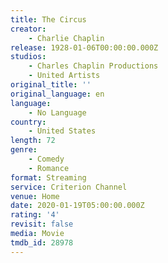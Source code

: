 ```yaml
---
title: The Circus
creator:
    - Charlie Chaplin
release: 1928-01-06T00:00:00.000Z
studios:
    - Charles Chaplin Productions
    - United Artists
original_title: ''
original_language: en
language:
    - No Language
country:
    - United States
length: 72
genre:
    - Comedy
    - Romance
format: Streaming
service: Criterion Channel
venue: Home
date: 2020-01-19T05:00:00.000Z
rating: '4'
revisit: false
media: Movie
tmdb_id: 28978
---
```



